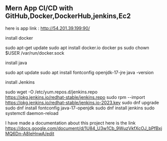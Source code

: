 Mern App CI/CD with GitHub,Docker,DockerHub,jenkins,Ec2
------------------
here is app link : http://54.201.39.199:90/

install docker 

sudo apt-get update
sudo apt install docker.io
docker ps
sudo chown $USER /var/run/docker.sock



install java 

sudo apt update
sudo apt install fontconfig openjdk-17-jre
java -version

install Jenkins 

sudo wget -O /etc/yum.repos.d/jenkins.repo \
https://pkg.jenkins.io/redhat-stable/jenkins.repo
sudo rpm --import https://pkg.jenkins.io/redhat-stable/jenkins.io-2023.key
sudo dnf upgrade
sudo dnf install fontconfig java-17-openjdk
sudo dnf install jenkins
sudo systemctl daemon-reload

I have made a documentation about this project 
here is the link https://docs.google.com/document/d/1U84_U3w1Cb_9WuzVkfXcOJ_bPfBxjMQ6Dn-A8IeHnwA/edit
